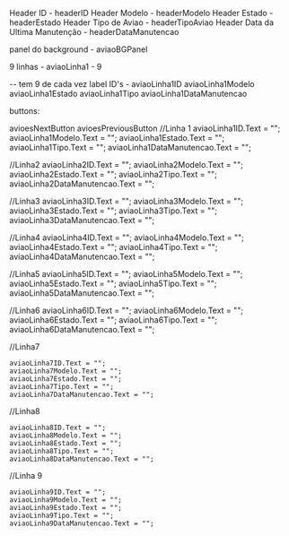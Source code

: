 Header ID - headerID
Header Modelo - headerModelo
Header Estado - headerEstado
Header Tipo de Aviao - headerTipoAviao
Header Data da Ultima Manutenção - headerDataManutencao

panel  do background - aviaoBGPanel

9 linhas - aviaoLinha1 - 9


-- tem 9 de cada vez
label ID's - aviaoLinha1ID
aviaoLinha1Modelo
aviaoLinha1Estado
aviaoLinha1Tipo
aviaoLinha1DataManutencao


buttons:

avioesNextButton
avioesPreviousButton
//Linha 1
    aviaoLinha1ID.Text = "";
    aviaoLinha1Modelo.Text = "";
    aviaoLinha1Estado.Text = "";
    aviaoLinha1Tipo.Text = "";
    aviaoLinha1DataManutencao.Text = "";

//Linha2
    aviaoLinha2ID.Text = "";
    aviaoLinha2Modelo.Text = "";
    aviaoLinha2Estado.Text = "";
    aviaoLinha2Tipo.Text = "";
    aviaoLinha2DataManutencao.Text = "";

//Linha3
    aviaoLinha3ID.Text = "";
    aviaoLinha3Modelo.Text = "";
    aviaoLinha3Estado.Text = "";
    aviaoLinha3Tipo.Text = "";
    aviaoLinha3DataManutencao.Text = "";

//Linha4
    aviaoLinha4ID.Text = "";
    aviaoLinha4Modelo.Text = "";
    aviaoLinha4Estado.Text = "";
    aviaoLinha4Tipo.Text = "";
    aviaoLinha4DataManutencao.Text = "";

//Linha5
    aviaoLinha5ID.Text = "";
    aviaoLinha5Modelo.Text = "";
    aviaoLinha5Estado.Text = "";
    aviaoLinha5Tipo.Text = "";
    aviaoLinha5DataManutencao.Text = "";

//Linha6
    aviaoLinha6ID.Text = "";
    aviaoLinha6Modelo.Text = "";
    aviaoLinha6Estado.Text = "";
    aviaoLinha6Tipo.Text = "";
    aviaoLinha6DataManutencao.Text = "";

//Linha7

    aviaoLinha7ID.Text = "";
    aviaoLinha7Modelo.Text = "";
    aviaoLinha7Estado.Text = "";
    aviaoLinha7Tipo.Text = "";
    aviaoLinha7DataManutencao.Text = "";

//Linha8

    aviaoLinha8ID.Text = "";
    aviaoLinha8Modelo.Text = "";
    aviaoLinha8Estado.Text = "";
    aviaoLinha8Tipo.Text = "";
    aviaoLinha8DataManutencao.Text = "";

//Linha 9

    aviaoLinha9ID.Text = "";
    aviaoLinha9Modelo.Text = "";
    aviaoLinha9Estado.Text = "";
    aviaoLinha9Tipo.Text = "";
    aviaoLinha9DataManutencao.Text = "";